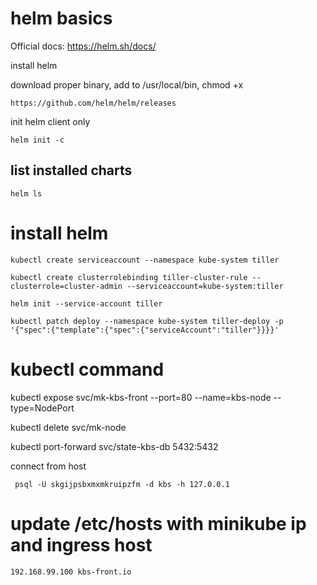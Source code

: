 # helm basics

Official docs: https://helm.sh/docs/

install helm

download proper binary, add to /usr/local/bin, chmod +x
```
https://github.com/helm/helm/releases
```

init helm client only
```
helm init -c
```

## list installed charts

```
helm ls
```

# install helm

```
kubectl create serviceaccount --namespace kube-system tiller
 
kubectl create clusterrolebinding tiller-cluster-rule --clusterrole=cluster-admin --serviceaccount=kube-system:tiller
 
helm init --service-account tiller
 
kubectl patch deploy --namespace kube-system tiller-deploy -p '{"spec":{"template":{"spec":{"serviceAccount":"tiller"}}}}'
```


# kubectl command

kubectl expose svc/mk-kbs-front  --port=80 --name=kbs-node --type=NodePort

kubectl delete svc/mk-node

kubectl port-forward svc/state-kbs-db 5432:5432

connect from host
```
 psql -U skgijpsbxmxmkruipzfm -d kbs -h 127.0.0.1
```

# update /etc/hosts with minikube ip and ingress host
```
192.168.99.100 kbs-front.io
```

